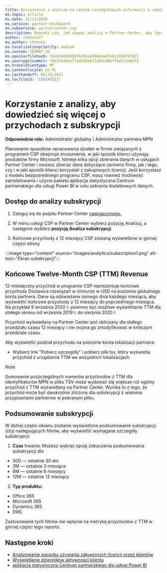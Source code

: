 ```yaml
---
title: Korzystanie z analizy na użytek szczegółowych informacji o subskrypcji
ms.topic: article
ms.date: 11/13/2020
ms.service: partner-dashboard
ms.subservice: partnercenter-csp
description: Dowiedz się, jak używać analizy w Partner Center, aby lepiej zrozumieć swoją firmę i sposób, w jaki klienci korzystają z zakupionych licencji.
author: shthota77
ms.author: shthota
ms.localizationpriority: medium
ms.custom: SEOMAY.20
ms.openlocfilehash: 7dab3469b885f693ba8498e8a07eb120b8f07021
ms.sourcegitcommit: 7063fdddee77ad2d8e627ab3c806f76d173ab652
ms.translationtype: MT
ms.contentlocale: pl-PL
ms.lasthandoff: 05/19/2021
ms.locfileid: "110147211"
---
```

# <a name="use-analytics-to-learn-more-about-subscription-revenue"></a>Korzystanie z analizy, aby dowiedzieć się więcej o przychodach z subskrypcji

**Odpowiednie role:** Administrator globalny | Administrator partnera MPN

Planowanie sposobów opracowania działań w firmie związanych z programem CSP obejmuje zrozumienie, w jaki sposób klienci używają produktów firmy Microsoft. Istnieje kilka opcji zbierania danych w usługach Partner Center i możesz zbierać dane dotyczące zarówno firmy, jak i tego, czy i w jaki sposób klienci korzystali z zakupionych licencji. Jeśli korzystasz z modelu bezpośredniego programu CSP, masz również możliwość zainstalowania i użycia pakietu aplikacja statystyczna Centrum partnerskiego dla usługi Power BI w celu zebrania dodatkowych danych.

## <a name="access-to-the-subscription-analytics"></a>Dostęp do analizy subskrypcji

1. Zaloguj się do pulpitu Partner Center [nawigacyjnego.](https://partner.microsoft.com/dashboard/home)
1. W menu usługi CSP w Partner Center wybierz pozycję Analizuj, a następnie wybierz **pozycję Analiza subskrypcji.**

1. Końcowe przychody z 12 miesięcy CSP zostaną wyświetlone w górnej części strony

:::image type="content" source="images/analytics/subscription1.png" alt-text="Ekran subskrypcji":::

## <a name="trailing-twelve-month-ttm-csp-revenue"></a>Końcowe Twelve-Month CSP (TTM) Revenue

12-miesięczny przychód w programie CSP reprezentuje końcowe przychody Dostawca rozwiązań w chmurze w USD na poziomie globalnego konta partnera. Dane są odświeżane ósmego dnia każdego miesiąca, aby wyświetlić końcowe przychody z 12 miesięcy do poprzedniego miesiąca. Na przykład 9 września 2020 r. powinno być możliwe wyświetlanie TTM dla stałego okresu od września 2019 r. do sierpnia 2020 r.

Przychód wyświetlany na Partner Center jest obliczany dla stałego przedziału czasu 12 miesięcy i nie można go zmodyfikować w krótszym przedziale czasu.

Aby wyświetlić podział przychodu na poziomie konta lokalizacji partnera:

- Wybierz link "Pobierz szczegóły" i pobierz plik tsv, który wyświetla przychód z urządzenia TTM we wszystkich lokalizacjach.

>[!NOTE] 
>Sumowanie poszczególnych numerów przychodów z TTM dla identyfikatorów MPN w pliku TSV może wydawać się większe niż ogólny przychód z TTM wyświetlany na Partner Center. Wynika to z tego, że przychód może być dwukrotnie zliczony dla subskrypcji z wieloma przypisaniami partnerów w pobranym pliku.

## <a name="subscription-summary"></a>Podsumowanie subskrypcji

W dolnej części ekranu zostanie wyświetlone podsumowanie subskrypcji. Użyj następujących filtrów, aby wyświetlić wymagane szczegóły subskrypcji:  

1. **Czas** trwania: Możesz wybrać opcję zobaczenia podsumowania subskrypcji dla 

- 30D — ostatnie 30 dni
- 3M — ostatnie 3 miesiące
- 6M — ostatnie 6 miesięcy
- 12M — ostatnie 12 miesięcy

2. **Typ produktu:**
 
- Office 365
- Microsoft 365
- Dynamics 365
- EMS

Zastosowanie tych filtrów nie wpłynie na metrykę przychodów z TTM w górnej części tego raportu.


 
## <a name="next-steps"></a>Następne kroki

- [Analizowanie sposobu używania zakupionych licencji przez klientów](increasing-adoption-and-satisfaction.md)  
- [Wyświetlanie dzienników aktywności klienta](activity-logs.md)
- [aplikacja statystyczna Centrum partnerskiego dla usługi Power BI](power-bi-app-for-direct-partners.md)






